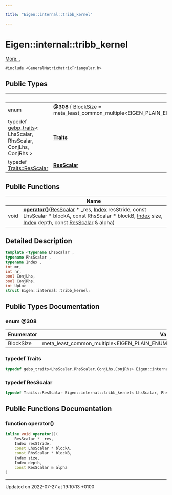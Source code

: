 ```yaml
---

title: "Eigen::internal::tribb_kernel"

---
```


# Eigen::internal::tribb_kernel



 [More...](#detailed-description)


`#include <GeneralMatrixMatrixTriangular.h>`

## Public Types

|                | Name           |
| -------------- | -------------- |
| enum| **[@308](http://example.org/classes/structeigen_1_1internal_1_1tribb__kernel/#enum-@308)** { BlockSize = meta_least_common_multiple<EIGEN_PLAIN_ENUM_MAX(mr,nr),EIGEN_PLAIN_ENUM_MIN(mr,nr)>::ret} |
| typedef <a href="http://example.org/classes/classeigen_1_1internal_1_1gebp__traits/">gebp_traits</a>< LhsScalar, RhsScalar, ConjLhs, ConjRhs > | **[Traits](http://example.org/classes/structeigen_1_1internal_1_1tribb__kernel/#typedef-traits)**  |
| typedef <a href="http://example.org/classes/classeigen_1_1internal_1_1gebp__traits/#typedef-resscalar">Traits::ResScalar</a> | **[ResScalar](http://example.org/classes/structeigen_1_1internal_1_1tribb__kernel/#typedef-resscalar)**  |

## Public Functions

|                | Name           |
| -------------- | -------------- |
| void | **[operator()](http://example.org/classes/structeigen_1_1internal_1_1tribb__kernel/#function-operator())**(<a href="http://example.org/classes/structeigen_1_1internal_1_1tribb__kernel/#typedef-resscalar">ResScalar</a> * _res, <a href="http://example.org/namespaces/namespaceeigen/#typedef-index">Index</a> resStride, const LhsScalar * blockA, const RhsScalar * blockB, <a href="http://example.org/namespaces/namespaceeigen/#typedef-index">Index</a> size, <a href="http://example.org/namespaces/namespaceeigen/#typedef-index">Index</a> depth, const <a href="http://example.org/classes/structeigen_1_1internal_1_1tribb__kernel/#typedef-resscalar">ResScalar</a> & alpha) |

## Detailed Description

```cpp
template <typename LhsScalar ,
typename RhsScalar ,
typename Index ,
int mr,
int nr,
bool ConjLhs,
bool ConjRhs,
int UpLo>
struct Eigen::internal::tribb_kernel;
```

## Public Types Documentation

### enum @308

| Enumerator | Value | Description |
| ---------- | ----- | ----------- |
| BlockSize | meta_least_common_multiple<EIGEN_PLAIN_ENUM_MAX(mr,nr),EIGEN_PLAIN_ENUM_MIN(mr,nr)>::ret|   |




### typedef Traits

```cpp
typedef gebp_traits<LhsScalar,RhsScalar,ConjLhs,ConjRhs> Eigen::internal::tribb_kernel< LhsScalar, RhsScalar, Index, mr, nr, ConjLhs, ConjRhs, UpLo >::Traits;
```


### typedef ResScalar

```cpp
typedef Traits::ResScalar Eigen::internal::tribb_kernel< LhsScalar, RhsScalar, Index, mr, nr, ConjLhs, ConjRhs, UpLo >::ResScalar;
```


## Public Functions Documentation

### function operator()

```cpp
inline void operator()(
    ResScalar * _res,
    Index resStride,
    const LhsScalar * blockA,
    const RhsScalar * blockB,
    Index size,
    Index depth,
    const ResScalar & alpha
)
```


-------------------------------

Updated on 2022-07-27 at 19:10:13 +0100